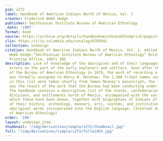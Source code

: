 ```yaml
---
pid: s272
label: Handbook of American Indians North of Mexico, Vol. 1
creator: Frederick Webb Hodge
publisher: Smithsonian Institute Bureau of American Ethnology
_date: '1907'
format: book
source: https://archive.org/details/handbookamindians02hodgrich/page/n3/mode/2up
clio: https://clio.columbia.edu/catalog/6703941
collection: undesign
citation: Handbook of American Indians North of Mexico, Vol. 1, edited by Frederick
  Webb Hodge,“Smithsonian Institute Bureau of American Ethnology” Buletin 30 (Washington,D.C.:Government
  Printing Office, 1907) 385
description: Lack of knowledge of the aborigines and of their languages led to many
  errors on the part of the early explorers and settlers. Soon after the organization
  of the Bureau of American Ethnology in 1879, the work of recording a tribal synonymy
  was formally assigned to Henry W. Henshaw. The 2,500 tribal names and synonyms appearing
  in this list were taken chiefly from James Mooney's manuscript; the linguistic classification
  was the result of the work that the Bureau had been conducting under Henshaw's supervision.
  The handbook contains a descriptive list of the stocks, confederacies, tribes, tribal
  divisions, and settlements north of Mexico, accompanied with the various names by
  which these have been known, together with biographies of Indians of note, sketches
  of their history, archeology, manners, arts, customs, and institutions, and the
  aboriginal words incorporated into the English language. (Internet Archives; Bureau
  of American Ethnology)
order: '190'
layout: undesign_item
thumbnail: "/img/derivatives/simple/s272/thumbnail.jpg"
full: "/img/derivatives/simple/s272/fullwidth.jpg"
---
```

